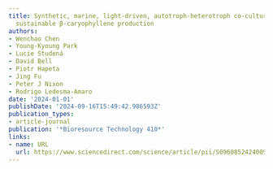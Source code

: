 ```yaml
---
title: Synthetic, marine, light-driven, autotroph-heterotroph co-culture system for
  sustainable β-caryophyllene production
authors:
- Wenchao Chen
- Young-Kyoung Park
- Lucie Studená
- David Bell
- Piotr Hapeta
- Jing Fu
- Peter J Nixon
- Rodrigo Ledesma-Amaro
date: '2024-01-01'
publishDate: '2024-09-16T15:49:42.986593Z'
publication_types:
- article-journal
publication: '*Bioresource Technology 410*'
links:
- name: URL
  url: https://www.sciencedirect.com/science/article/pii/S0960852424009362
---
```

